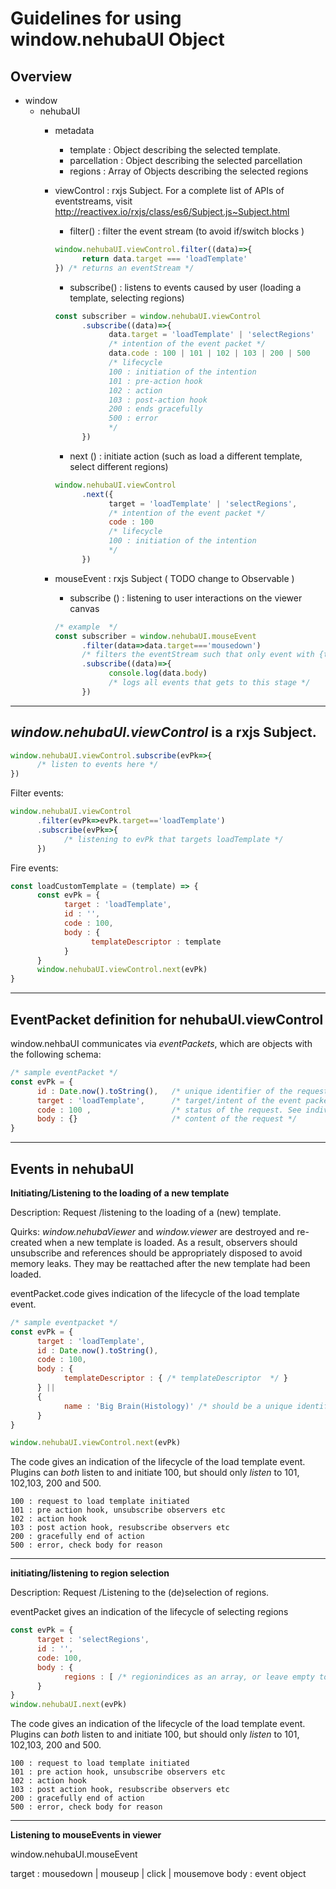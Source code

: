 Guidelines for using **window.nehubaUI** Object
======
Overview
---
* window
  * nehubaUI
    * metadata
      * template : Object describing the selected template.
      * parcellation : Object describing the selected parcellation
      * regions : Array of Objects describing the selected regions
    * viewControl : rxjs Subject. For a complete list of APIs of eventstreams, visit http://reactivex.io/rxjs/class/es6/Subject.js~Subject.html
      * filter() : filter the event stream (to avoid if/switch blocks )
      ```javascript
      window.nehubaUI.viewControl.filter((data)=>{
            return data.target === 'loadTemplate'
      }) /* returns an eventStream */
      ```
      * subscribe() : listens to events caused by user (loading a template, selecting regions)

      ```javascript
      const subscriber = window.nehubaUI.viewControl
            .subscribe((data)=>{
                  data.target = 'loadTemplate' | 'selectRegions' 
                  /* intention of the event packet */
                  data.code : 100 | 101 | 102 | 103 | 200 | 500
                  /* lifecycle 
                  100 : initiation of the intention
                  101 : pre-action hook
                  102 : action
                  103 : post-action hook
                  200 : ends gracefully
                  500 : error 
                  */
            })
      ```

      * next () : initiate action (such as load a different template, select different regions)
      ```javascript
      window.nehubaUI.viewControl
            .next({
                  target = 'loadTemplate' | 'selectRegions',
                  /* intention of the event packet */
                  code : 100 
                  /* lifecycle 
                  100 : initiation of the intention
                  */
            })
      ```
    * mouseEvent : rxjs Subject ( TODO change to Observable )
      * subscribe () : listening to user interactions on the viewer canvas
      
      ```javascript
      /* example  */
      const subscriber = window.nehubaUI.mouseEvent
            .filter(data=>data.target==='mousedown')
            /* filters the eventStream such that only event with {target:'mousedown'} goes through */
            .subscribe((data)=>{
                  console.log(data.body)
                  /* logs all events that gets to this stage */
            })
      ```

---

*window.nehubaUI.viewControl* is a rxjs Subject.
---
```javascript
window.nehubaUI.viewControl.subscribe(evPk=>{
      /* listen to events here */
})
```
Filter events:
```javascript
window.nehubaUI.viewControl
      .filter(evPk=>evPk.target=='loadTemplate')
      .subscribe(evPk=>{
            /* listening to evPk that targets loadTemplate */
      })
```
Fire events:
```javascript
const loadCustomTemplate = (template) => {
      const evPk = {
            target : 'loadTemplate',
            id : '',
            code : 100,
            body : {
                  templateDescriptor : template
            }
      }
      window.nehubaUI.viewControl.next(evPk)
}
```
---
EventPacket definition for nehubaUI.viewControl
------
window.nehbaUI communicates via *eventPackets*, which are objects with the following schema:
```javascript
/* sample eventPacket */
const evPk = {
      id : Date.now().toString(),   /* unique identifier of the request */
      target : 'loadTemplate',      /* target/intent of the event packet, See individual event */
      code : 100 ,                  /* status of the request. See individual event */
      body : {}                     /* content of the request */
}
```

---
Events in nehubaUI
------

**Initiating/Listening to the loading of a new template**

Description: Request /listening to the loading of a (new) template. 

Quirks: *window.nehubaViewer* and *window.viewer* are destroyed and re-created when a new template is loaded. As a result, observers should unsubscribe and references should be appropriately disposed to avoid memory leaks. They may be reattached after the new template had been loaded. 

eventPacket.code gives indication of the lifecycle of the load template event.

```javascript
/* sample eventpacket */
const evPk = {
      target : 'loadTemplate',
      id : Date.now().toString(),
      code : 100,
      body : {
            templateDescriptor : { /* templateDescriptor  */ }
      } ||
      {
            name : 'Big Brain(Histology)' /* should be a unique identifier. But for now, name will have to do */
      }
}

window.nehubaUI.viewControl.next(evPk)

```
The code gives an indication of the lifecycle of the load template event. Plugins can *both* listen to and initiate 100, but should only *listen* to 101, 102,103, 200 and 500. 
```
100 : request to load template initiated
101 : pre action hook, unsubscribe observers etc
102 : action hook
103 : post action hook, resubscribe observers etc
200 : gracefully end of action
500 : error, check body for reason
```
---
**initiating/listening to region selection**

Description: Request /Listening to the (de)selection of regions.

eventPacket gives an indication of the lifecycle of selecting regions

```javascript
const evPk = {
      target : 'selectRegions',
      id : '',
      code: 100,
      body : {
            regions : [ /* regionindices as an array, or leave empty to hide every segments */ ]
      }
}
window.nehubaUI.next(evPk)
```
The code gives an indication of the lifecycle of the load template event. Plugins can *both* listen to and initiate 100, but should only *listen* to 101, 102,103, 200 and 500. 
```
100 : request to load template initiated
101 : pre action hook, unsubscribe observers etc
102 : action hook
103 : post action hook, resubscribe observers etc
200 : gracefully end of action
500 : error, check body for reason
```

---
**Listening to mouseEvents in viewer**

window.nehubaUI.mouseEvent

target : mousedown | mouseup | click | mousemove
body : event object